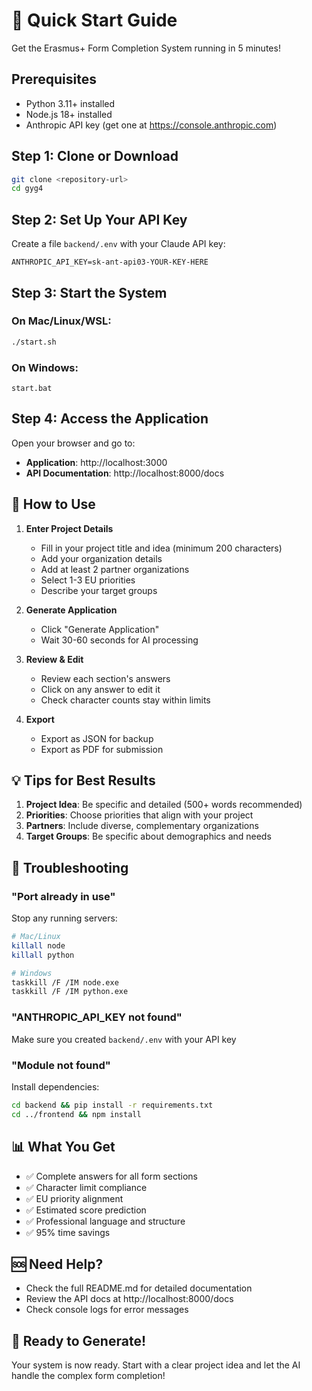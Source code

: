 # 🚀 Quick Start Guide

Get the Erasmus+ Form Completion System running in 5 minutes!

## Prerequisites

- Python 3.11+ installed
- Node.js 18+ installed
- Anthropic API key (get one at https://console.anthropic.com)

## Step 1: Clone or Download

```bash
git clone <repository-url>
cd gyg4
```

## Step 2: Set Up Your API Key

Create a file `backend/.env` with your Claude API key:

```env
ANTHROPIC_API_KEY=sk-ant-api03-YOUR-KEY-HERE
```

## Step 3: Start the System

### On Mac/Linux/WSL:
```bash
./start.sh
```

### On Windows:
```batch
start.bat
```

## Step 4: Access the Application

Open your browser and go to:
- **Application**: http://localhost:3000
- **API Documentation**: http://localhost:8000/docs

## 🎯 How to Use

1. **Enter Project Details**
   - Fill in your project title and idea (minimum 200 characters)
   - Add your organization details
   - Add at least 2 partner organizations
   - Select 1-3 EU priorities
   - Describe your target groups

2. **Generate Application**
   - Click "Generate Application"
   - Wait 30-60 seconds for AI processing

3. **Review & Edit**
   - Review each section's answers
   - Click on any answer to edit it
   - Check character counts stay within limits

4. **Export**
   - Export as JSON for backup
   - Export as PDF for submission

## 💡 Tips for Best Results

1. **Project Idea**: Be specific and detailed (500+ words recommended)
2. **Priorities**: Choose priorities that align with your project
3. **Partners**: Include diverse, complementary organizations
4. **Target Groups**: Be specific about demographics and needs

## 🔧 Troubleshooting

### "Port already in use"
Stop any running servers:
```bash
# Mac/Linux
killall node
killall python

# Windows
taskkill /F /IM node.exe
taskkill /F /IM python.exe
```

### "ANTHROPIC_API_KEY not found"
Make sure you created `backend/.env` with your API key

### "Module not found"
Install dependencies:
```bash
cd backend && pip install -r requirements.txt
cd ../frontend && npm install
```

## 📊 What You Get

- ✅ Complete answers for all form sections
- ✅ Character limit compliance
- ✅ EU priority alignment
- ✅ Estimated score prediction
- ✅ Professional language and structure
- ✅ 95% time savings

## 🆘 Need Help?

- Check the full README.md for detailed documentation
- Review the API docs at http://localhost:8000/docs
- Check console logs for error messages

## 🎉 Ready to Generate!

Your system is now ready. Start with a clear project idea and let the AI handle the complex form completion!